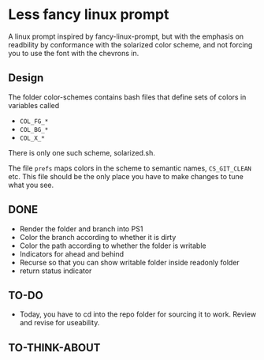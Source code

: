 # Less fancy linux prompt

A linux prompt inspired by fancy-linux-prompt, but with the emphasis on 
readbility by conformance with the solarized color scheme, and not forcing you to use the font with the chevrons in.

## Design

The folder color-schemes contains bash files that define sets of colors in variables called 

* `COL_FG_*`
* `COL_BG_*`
* `COL_X_*`

There is only one such scheme, solarized.sh.

The file `prefs` maps colors in the scheme to semantic names, `CS_GIT_CLEAN` etc.  This file should be the only place you have to make changes to tune what you see.

## DONE 

* Render the folder and branch into PS1
* Color the branch according to whether it is dirty
* Color the path according to whether the folder is writable
* Indicators for ahead and behind
* Recurse so that you can show writable folder inside readonly folder
* return status indicator

## TO-DO

* Today, you have to cd into the repo folder for sourcing it to work.  Review and revise for useability.

## TO-THINK-ABOUT

